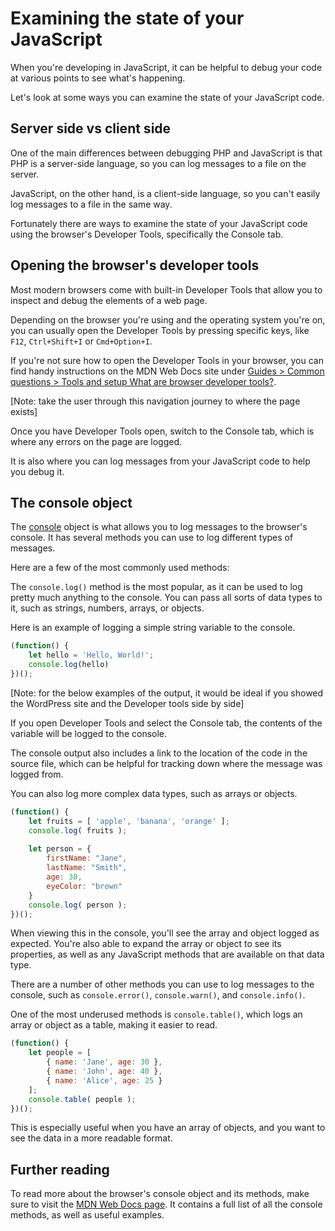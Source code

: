 # Examining the state of your JavaScript

When you're developing in JavaScript, it can be helpful to debug your code at various points to see what's happening. 

Let's look at some ways you can examine the state of your JavaScript code.

## Server side vs client side

One of the main differences between debugging PHP and JavaScript is that PHP is a server-side language, so you can log messages to a file on the server. 

JavaScript, on the other hand, is a client-side language, so you can't easily log messages to a file in the same way.

Fortunately there are ways to examine the state of your JavaScript code using the browser's Developer Tools, specifically the Console tab.

## Opening the browser's developer tools

Most modern browsers come with built-in Developer Tools that allow you to inspect and debug the elements of a web page. 

Depending on the browser you're using and the operating system you're on, you can usually open the Developer Tools by pressing specific keys, like `F12`,  `Ctrl+Shift+I` or `Cmd+Option+I`.

If you're not sure how to open the Developer Tools in your browser, you can find handy instructions on the MDN Web Docs site under [Guides > Common questions > Tools and setup
What are browser developer tools?](https://developer.mozilla.org/en-US/docs/Learn/Common_questions/Tools_and_setup/What_are_browser_developer_tools).

[Note: take the user through this navigation journey to where the page exists]

Once you have Developer Tools open, switch to the Console tab, which is where any errors on the page are logged. 

It is also where you can log messages from your JavaScript code to help you debug it.

## The console object

The [console](https://developer.mozilla.org/en-US/docs/Web/API/console) object is what allows you to log messages to the browser's console. It has several methods you can use to log different types of messages.

Here are a few of the most commonly used methods:

The `console.log()` method is the most popular, as it can be used to log pretty much anything to the console. You can pass all sorts of data types to it, such as strings, numbers, arrays, or objects.

Here is an example of logging a simple string variable to the console.

```javascript
(function() {
	let hello = 'Hello, World!';
	console.log(hello)
})(); 
```

[Note: for the below examples of the output, it would be ideal if you showed the WordPress site and the Developer tools side by side]

If you open Developer Tools and select the Console tab, the contents of the variable will be logged to the console.

The console output also includes a link to the location of the code in the source file, which can be helpful for tracking down where the message was logged from.

You can also log more complex data types, such as arrays or objects.

```js
(function() {
	let fruits = [ 'apple', 'banana', 'orange' ];
	console.log( fruits );
	
	let person = {
		firstName: "Jane",
		lastName: "Smith",
		age: 30,
		eyeColor: "brown"
	}
	console.log( person );
})();
```

When viewing this in the console, you'll see the array and object logged as expected. You're also able to expand the array or object to see its properties, as well as any JavaScript methods that are available on that data type.

There are a number of other methods you can use to log messages to the console, such as `console.error()`, `console.warn()`, and `console.info()`.

One of the most underused methods is `console.table()`, which logs an array or object as a table, making it easier to read.

```js
(function() {
    let people = [
        { name: 'Jane', age: 30 },
        { name: 'John', age: 40 },
        { name: 'Alice', age: 25 }
    ];
    console.table( people );
})();
```

This is especially useful when you have an array of objects, and you want to see the data in a more readable format.

## Further reading

To read more about the browser's console object and its methods, make sure to visit the [MDN Web Docs page](https://developer.mozilla.org/en-US/docs/Web/API/Console). It contains a full list of all the console methods, as well as useful examples.